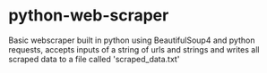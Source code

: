 # python-web-scraper
Basic webscraper built in python using BeautifulSoup4 and python requests, accepts inputs of a string of urls and strings and writes all scraped data to a file called 'scraped_data.txt'